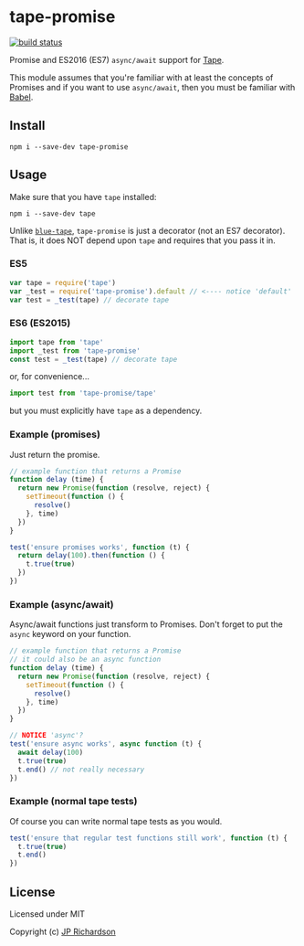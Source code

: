tape-promise
============

[![build status](https://api.travis-ci.org/jprichardson/tape-promise.svg)](http://travis-ci.org/jprichardson/tape-promise)

Promise and ES2016 (ES7) `async/await` support for [Tape](https://github.com/substack/tape).

This module assumes that you're familiar with at least the concepts of Promises
and if you want to use `async/await`, then you must be familiar with [Babel](https://babeljs.io/).

Install
-------

    npm i --save-dev tape-promise


Usage
-----

Make sure that you have `tape` installed:

    npm i --save-dev tape

Unlike [`blue-tape`](https://www.npmjs.com/package/blue-tape), `tape-promise` is
just a decorator (not an ES7 decorator). That is, it does NOT depend upon `tape`
and requires that you pass it in.

### ES5

```js
var tape = require('tape')
var _test = require('tape-promise').default // <---- notice 'default'
var test = _test(tape) // decorate tape
```

### ES6 (ES2015)

```js
import tape from 'tape'
import _test from 'tape-promise'
const test = _test(tape) // decorate tape
```

or, for convenience...

```js
import test from 'tape-promise/tape'
```

but you must explicitly have `tape` as a dependency.


### Example (promises)

Just return the promise.

```js
// example function that returns a Promise
function delay (time) {
  return new Promise(function (resolve, reject) {
    setTimeout(function () {
      resolve()
    }, time)
  })
}

test('ensure promises works', function (t) {
  return delay(100).then(function () {
    t.true(true)
  })
})
```

### Example (async/await)

Async/await functions just transform to Promises.
Don't forget to put the `async` keyword on your function.

```js
// example function that returns a Promise
// it could also be an async function
function delay (time) {
  return new Promise(function (resolve, reject) {
    setTimeout(function () {
      resolve()
    }, time)
  })
}

// NOTICE 'async'?
test('ensure async works', async function (t) {
  await delay(100)
  t.true(true)
  t.end() // not really necessary
})
```

### Example (normal tape tests)

Of course you can write normal tape tests as you would.

```js
test('ensure that regular test functions still work', function (t) {
  t.true(true)
  t.end()
})
```

License
-------

Licensed under MIT

Copyright (c) [JP Richardson](https://github.com/jprichardson)
